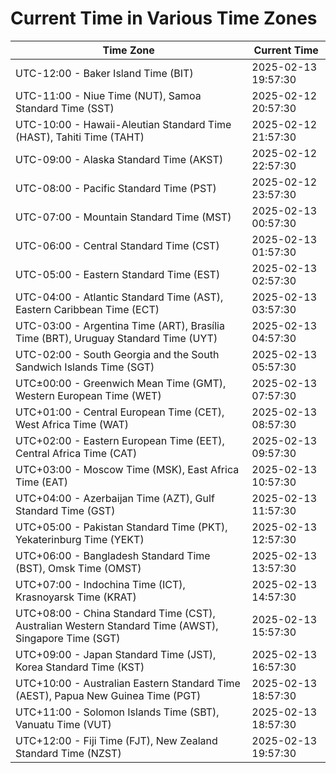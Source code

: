# Current Time in Various Time Zones

| Time Zone | Current Time |
|-----------|--------------|
| UTC-12:00 - Baker Island Time (BIT) | 2025-02-13 19:57:30 |
| UTC-11:00 - Niue Time (NUT), Samoa Standard Time (SST) | 2025-02-12 20:57:30 |
| UTC-10:00 - Hawaii-Aleutian Standard Time (HAST), Tahiti Time (TAHT) | 2025-02-12 21:57:30 |
| UTC-09:00 - Alaska Standard Time (AKST) | 2025-02-12 22:57:30 |
| UTC-08:00 - Pacific Standard Time (PST) | 2025-02-12 23:57:30 |
| UTC-07:00 - Mountain Standard Time (MST) | 2025-02-13 00:57:30 |
| UTC-06:00 - Central Standard Time (CST) | 2025-02-13 01:57:30 |
| UTC-05:00 - Eastern Standard Time (EST) | 2025-02-13 02:57:30 |
| UTC-04:00 - Atlantic Standard Time (AST), Eastern Caribbean Time (ECT) | 2025-02-13 03:57:30 |
| UTC-03:00 - Argentina Time (ART), Brasília Time (BRT), Uruguay Standard Time (UYT) | 2025-02-13 04:57:30 |
| UTC-02:00 - South Georgia and the South Sandwich Islands Time (SGT) | 2025-02-13 05:57:30 |
| UTC±00:00 - Greenwich Mean Time (GMT), Western European Time (WET) | 2025-02-13 07:57:30 |
| UTC+01:00 - Central European Time (CET), West Africa Time (WAT) | 2025-02-13 08:57:30 |
| UTC+02:00 - Eastern European Time (EET), Central Africa Time (CAT) | 2025-02-13 09:57:30 |
| UTC+03:00 - Moscow Time (MSK), East Africa Time (EAT) | 2025-02-13 10:57:30 |
| UTC+04:00 - Azerbaijan Time (AZT), Gulf Standard Time (GST) | 2025-02-13 11:57:30 |
| UTC+05:00 - Pakistan Standard Time (PKT), Yekaterinburg Time (YEKT) | 2025-02-13 12:57:30 |
| UTC+06:00 - Bangladesh Standard Time (BST), Omsk Time (OMST) | 2025-02-13 13:57:30 |
| UTC+07:00 - Indochina Time (ICT), Krasnoyarsk Time (KRAT) | 2025-02-13 14:57:30 |
| UTC+08:00 - China Standard Time (CST), Australian Western Standard Time (AWST), Singapore Time (SGT) | 2025-02-13 15:57:30 |
| UTC+09:00 - Japan Standard Time (JST), Korea Standard Time (KST) | 2025-02-13 16:57:30 |
| UTC+10:00 - Australian Eastern Standard Time (AEST), Papua New Guinea Time (PGT) | 2025-02-13 18:57:30 |
| UTC+11:00 - Solomon Islands Time (SBT), Vanuatu Time (VUT) | 2025-02-13 18:57:30 |
| UTC+12:00 - Fiji Time (FJT), New Zealand Standard Time (NZST) | 2025-02-13 19:57:30 |
